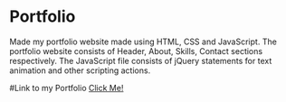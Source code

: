 # Portfolio
Made my  portfolio website made using HTML, CSS and JavaScript. The portfolio website consists of Header, About, Skills, Contact sections respectively. The JavaScript file consists of jQuery statements for text animation and other scripting actions.

#Link to my Portfolio
<a href="https://surya200203.github.io/TXON_04/" target="_blank">Click Me!</a>
